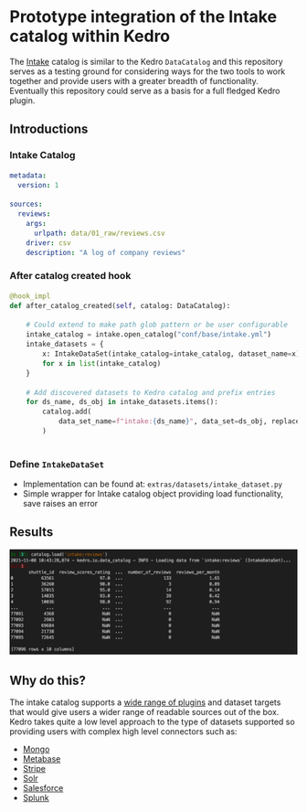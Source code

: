# Prototype integration of the Intake catalog within Kedro

The [Intake](https://intake.readthedocs.io/) catalog is similar to the Kedro `DataCatalog` and this repository serves as a testing ground for considering ways for the two tools to work together and provide users with a greater breadth of functionality. Eventually this repository could serve as a basis for a full fledged Kedro plugin.

## Introductions

### Intake Catalog

```yaml
metadata:
  version: 1

sources:
  reviews:
    args:
      urlpath: data/01_raw/reviews.csv
    driver: csv
    description: "A log of company reviews"
```

### After catalog created hook

```python
@hook_impl
def after_catalog_created(self, catalog: DataCatalog):

    # Could extend to make path glob pattern or be user configurable
    intake_catalog = intake.open_catalog("conf/base/intake.yml")
    intake_datasets = {
        x: IntakeDataSet(intake_catalog=intake_catalog, dataset_name=x)
        for x in list(intake_catalog)
    }

    # Add discovered datasets to Kedro catalog and prefix entries 
    for ds_name, ds_obj in intake_datasets.items():
        catalog.add(
            data_set_name=f"intake:{ds_name}", data_set=ds_obj, replace=True
        )
    
```

### Define `IntakeDataSet`

- Implementation can be found at: `extras/datasets/intake_dataset.py`
- Simple wrapper for Intake catalog object providing load functionality, save raises an error

## Results

![example](demo.png)

## Why do this?

The intake catalog supports a [wide range of plugins](https://intake.readthedocs.io/en/latest/plugin-directory.html) and dataset targets that would give users a wider range of readable sources out of the box. Kedro takes quite a low level approach to the type of datasets supported so providing users with complex high level connectors such as:

- [Mongo](https://github.com/intake/intake-mongo)
- [Metabase](https://github.com/continuumio/intake-metabase)
- [Stripe](https://github.com/sophiamyang/intake-stripe)
- [Solr](https://github.com/intake/intake-solr)
- [Salesforce](https://github.com/sophiamyang/intake-salesforce)
- [Splunk](https://github.com/intake/intake-splunk) 
